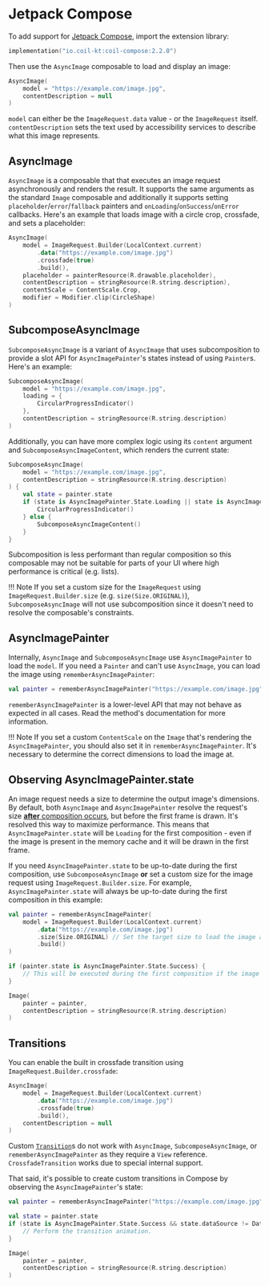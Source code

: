 # Jetpack Compose

To add support for [Jetpack Compose](https://developer.android.com/jetpack/compose), import the extension library:

```kotlin
implementation("io.coil-kt:coil-compose:2.2.0")
```

Then use the `AsyncImage` composable to load and display an image:

```kotlin
AsyncImage(
    model = "https://example.com/image.jpg",
    contentDescription = null
)
```

`model` can either be the `ImageRequest.data` value - or the `ImageRequest` itself. `contentDescription` sets the text used by accessibility services to describe what this image represents.

## AsyncImage

`AsyncImage` is a composable that that executes an image request asynchronously and renders the result. It supports the same arguments as the standard `Image` composable and additionally it supports setting `placeholder`/`error`/`fallback` painters and `onLoading`/`onSuccess`/`onError` callbacks. Here's an example that loads image with a circle crop, crossfade, and sets a placeholder:

```kotlin
AsyncImage(
    model = ImageRequest.Builder(LocalContext.current)
        .data("https://example.com/image.jpg")
        .crossfade(true)
        .build(),
    placeholder = painterResource(R.drawable.placeholder),
    contentDescription = stringResource(R.string.description),
    contentScale = ContentScale.Crop,
    modifier = Modifier.clip(CircleShape)
)
```

## SubcomposeAsyncImage

`SubcomposeAsyncImage` is a variant of `AsyncImage` that uses subcomposition to provide a slot API for `AsyncImagePainter`'s states instead of using `Painter`s. Here's an example:

```kotlin
SubcomposeAsyncImage(
    model = "https://example.com/image.jpg",
    loading = {
        CircularProgressIndicator()
    },
    contentDescription = stringResource(R.string.description)
)
```

Additionally, you can have more complex logic using its `content` argument and `SubcomposeAsyncImageContent`, which renders the current state:

```kotlin
SubcomposeAsyncImage(
    model = "https://example.com/image.jpg",
    contentDescription = stringResource(R.string.description)
) {
    val state = painter.state
    if (state is AsyncImagePainter.State.Loading || state is AsyncImagePainter.State.Error) {
        CircularProgressIndicator()
    } else {
        SubcomposeAsyncImageContent()
    }
}
```

Subcomposition is less performant than regular composition so this composable may not be suitable for parts of your UI where high performance is critical (e.g. lists).

!!! Note
    If you set a custom size for the `ImageRequest` using `ImageRequest.Builder.size` (e.g. `size(Size.ORIGINAL)`), `SubcomposeAsyncImage` will not use subcomposition since it doesn't need to resolve the composable's constraints.

## AsyncImagePainter

Internally, `AsyncImage` and `SubcomposeAsyncImage` use `AsyncImagePainter` to load the `model`. If you need a `Painter` and can't use `AsyncImage`, you can load the image using `rememberAsyncImagePainter`:

```kotlin
val painter = rememberAsyncImagePainter("https://example.com/image.jpg")
```

`rememberAsyncImagePainter` is a lower-level API that may not behave as expected in all cases. Read the method's documentation for more information.

!!! Note
    If you set a custom `ContentScale` on the `Image` that's rendering the `AsyncImagePainter`, you should also set it in `rememberAsyncImagePainter`. It's necessary to determine the correct dimensions to load the image at.

## Observing AsyncImagePainter.state

An image request needs a size to determine the output image's dimensions. By default, both `AsyncImage` and `AsyncImagePainter` resolve the request's size [**after** composition occurs](https://developer.android.com/jetpack/compose/layouts/basics), but before the first frame is drawn. It's resolved this way to maximize performance. This means that `AsyncImagePainter.state` will be `Loading` for the first composition - even if the image is present in the memory cache and it will be drawn in the first frame.

If you need `AsyncImagePainter.state` to be up-to-date during the first composition, use `SubcomposeAsyncImage` **or** set a custom size for the image request using `ImageRequest.Builder.size`. For example, `AsyncImagePainter.state` will always be up-to-date during the first composition in this example:

```kotlin
val painter = rememberAsyncImagePainter(
    model = ImageRequest.Builder(LocalContext.current)
        .data("https://example.com/image.jpg")
        .size(Size.ORIGINAL) // Set the target size to load the image at.
        .build()
)

if (painter.state is AsyncImagePainter.State.Success) {
    // This will be executed during the first composition if the image is in the memory cache.
}

Image(
    painter = painter,
    contentDescription = stringResource(R.string.description)
)
```

## Transitions

You can enable the built in crossfade transition using `ImageRequest.Builder.crossfade`:

```kotlin
AsyncImage(
    model = ImageRequest.Builder(LocalContext.current)
        .data("https://example.com/image.jpg")
        .crossfade(true)
        .build(),
    contentDescription = null
)
```

Custom [`Transition`](transitions.md)s do not work with `AsyncImage`, `SubcomposeAsyncImage`, or `rememberAsyncImagePainter` as they require a `View` reference. `CrossfadeTransition` works due to special internal support.

That said, it's possible to create custom transitions in Compose by observing the `AsyncImagePainter`'s state:

```kotlin
val painter = rememberAsyncImagePainter("https://example.com/image.jpg")

val state = painter.state
if (state is AsyncImagePainter.State.Success && state.dataSource != DataSource.MEMORY_CACHE) {
    // Perform the transition animation.
}

Image(
    painter = painter,
    contentDescription = stringResource(R.string.description)
)
```
